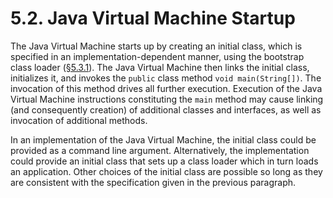 # 5.2. Java Virtual Machine Startup

The Java Virtual Machine starts up by creating an initial class, which is specified in an implementation-dependent manner, using the bootstrap class loader \([§5.3.1](https://docs.oracle.com/javase/specs/jvms/se8/html/jvms-5.html#jvms-5.3.1)\). The Java Virtual Machine then links the initial class, initializes it, and invokes the `public` class method `void main(String[])`. The invocation of this method drives all further execution. Execution of the Java Virtual Machine instructions constituting the `main` method may cause linking \(and consequently creation\) of additional classes and interfaces, as well as invocation of additional methods.

In an implementation of the Java Virtual Machine, the initial class could be provided as a command line argument. Alternatively, the implementation could provide an initial class that sets up a class loader which in turn loads an application. Other choices of the initial class are possible so long as they are consistent with the specification given in the previous paragraph.

